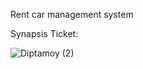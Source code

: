 Rent car management system 

Synapsis Ticket:

![Diptamoy (2)](https://user-images.githubusercontent.com/91617575/215843609-6defcb22-9f74-4a51-99e9-5503bf9ba67e.png)
